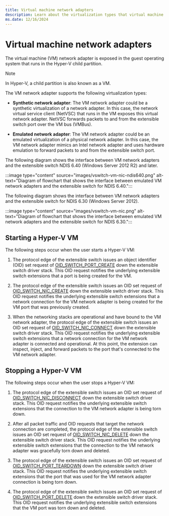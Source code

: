 ```yaml
---
title: Virtual machine network adapters
description: Learn about the virtualization types that virtual machine network adapters support, and what steps occur when a user starts or stops a Hyper-V VM.
ms.date: 12/16/2024
---
```


# Virtual machine network adapters

The virtual machine (VM) network adapter is exposed in the guest operating system that runs in the Hyper-V child partition.

> [!NOTE]
> In Hyper-V, a child partition is also known as a VM.

The VM network adapter supports the following virtualization types:

- **Synthetic network adapter**: The VM network adapter could be a synthetic virtualization of a network adapter. In this case, the network virtual service client (NetVSC) that runs in the VM exposes this virtual network adapter. NetVSC forwards packets to and from the extensible switch port over the VM bus (VMBus).

- **Emulated network adapter**: The VM network adapter could be an emulated virtualization of a physical network adapter. In this case, the VM network adapter mimics an Intel network adapter and uses hardware emulation to forward packets to and from the extensible switch port.

The following diagram shows the interface between VM network adapters and the extensible switch NDIS 6.40 (Windows Server 2012 R2) and later.

:::image type="content" source="images/vswitch-vm-nic-ndis640.png" alt-text="Diagram of flowchart that shows the interface between emulated VM network adapters and the extensible switch for NDIS 6.40.":::

The following diagram shows the interface between VM network adapters and the extensible switch for NDIS 6.30 (Windows Server 2012).

:::image type="content" source="images/vswitch-vm-nic.png" alt-text="Diagram of flowchart that shows the interface between emulated VM network adapters and the extensible switch for NDIS 6.30.":::

## Starting a Hyper-V VM

The following steps occur when the user starts a Hyper-V VM:

1. The protocol edge of the extensible switch issues an object identifier (OID) set request of [OID\_SWITCH\_PORT\_CREATE](./oid-switch-port-create.md) down the extensible switch driver stack. This OID request notifies the underlying extensible switch extensions that a port is being created for the VM.

1. The protocol edge of the extensible switch issues an OID set request of [OID\_SWITCH\_NIC\_CREATE](oid-switch-nic-create.md) down the extensible switch driver stack. This OID request notifies the underlying extensible switch extensions that a network connection for the VM network adapter is being created for the VM port that was previously created.

1. When the networking stacks are operational and have bound to the VM network adapter, the protocol edge of the extensible switch issues an OID set request of [OID\_SWITCH\_NIC\_CONNECT](oid-switch-nic-connect.md) down the extensible switch driver stack. This OID request notifies the underlying extensible switch extensions that a network connection for the VM network adapter is connected and operational. At this point, the extension can inspect, inject, and forward packets to the port that's connected to the VM network adapter.

## Stopping a Hyper-V VM

The following steps occur when the user stops a Hyper-V VM:

1. The protocol edge of the extensible switch issues an OID set request of [OID\_SWITCH\_NIC\_DISCONNECT](./oid-switch-nic-disconnect.md) down the extensible switch driver stack. This OID request notifies the underlying extensible switch extensions that the connection to the VM network adapter is being torn down.

1. After all packet traffic and OID requests that target the network connection are completed, the protocol edge of the extensible switch issues an OID set request of [OID\_SWITCH\_NIC\_DELETE](oid-switch-nic-delete.md) down the extensible switch driver stack. This OID request notifies the underlying extensible switch extensions that the connection to the VM network adapter was gracefully torn down and deleted.

1. The protocol edge of the extensible switch issues an OID set request of [OID\_SWITCH\_PORT\_TEARDOWN](./oid-switch-port-teardown.md) down the extensible switch driver stack. This OID request notifies the underlying extensible switch extensions that the port that was used for the VM network adapter connection is being torn down.

1. The protocol edge of the extensible switch issues an OID set request of [OID\_SWITCH\_PORT\_DELETE](./oid-switch-port-delete.md) down the extensible switch driver stack. This OID request notifies the underlying extensible switch extensions that the VM port was torn down and deleted.
